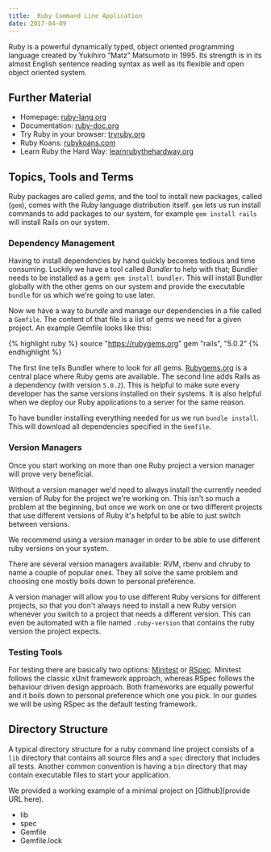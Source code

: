 ```yaml
---
title:  Ruby Command Line Application
date: 2017-04-09
---
```


Ruby is a powerful dynamically typed, object oriented programming language created by Yukihiro &ldquo;Matz&rdquo; Matsumoto in 1995.
Its strength is in its almost English sentence reading syntax as well as its flexible and open object oriented system.


## Further Material

- Homepage: [ruby-lang.org](https://www.ruby-lang.org)
- Documentation: [ruby-doc.org](http://ruby-doc.org)
- Try Ruby in your browser: [tryruby.org](http://tryruby.org)
- Ruby Koans: [rubykoans.com](http://rubykoans.com)
- Learn Ruby the Hard Way: [learnrubythehardway.org](https://learnrubythehardway.org/book)


## Topics, Tools and Terms

Ruby packages are called _gems_, and the tool to install new packages, called (`gem`), comes with the Ruby language distribution itself.
`gem` lets us run install commands to add packages to our system, for example `gem install rails` will install Rails on our system.


### Dependency Management

Having to install dependencies by hand quickly becomes tedious and time consuming.
Luckily we have a tool called _Bundler_ to help with that; Bundler needs to be installed as a gem: `gem install bundler`.
This will install Bundler globally with the other gems on our system and provide the executable `bundle` for us which we're going to use later.

Now we have a way to _bundle_ and manage our dependencies in a file called a `Gemfile`.
The content of that file is a list of gems we need for a given project.
An example Gemfile looks like this:

{% highlight ruby %}
source "https://rubygems.org"
gem "rails", "5.0.2"
{% endhighlight %}

The first line tells Bundler where to look for all gems.
[Rubygems.org](https://rubygems.org) is a central place where Ruby gems are available.
The second line adds Rails as a dependency (with version `5.0.2`).
This is helpful to make sure every developer has the same versions installed on their systems.
It is also helpful when we deploy our Ruby applications to a server for the same reason.

To have bundler installing everything needed for us we run `bundle install`.
This will download all dependencies specified in the `Gemfile`.


### Version Managers

Once you start working on more than one Ruby project a version manager will prove very beneficial.

Without a version manager we'd need to always install the currently needed version of Ruby for the project we're working on.
This isn't so much a problem at the beginning, but once we work on one or two different projects that use different versions of Ruby it's helpful to be able to just switch between versions.

We recommend using a version manager in order to be able to use different ruby versions on your system.

There are several version managers available: RVM, rbenv and chruby to name a couple of popular ones.
They all solve the same problem and choosing one mostly boils down to personal preference.

A version manager will allow you to use different Ruby versions for different projects, so that you don't always need to install a new Ruby version whenever you switch to a project that needs a different version.
This can even be automated with a file named `.ruby-version` that contains the ruby version the project expects.


### Testing Tools

For testing there are basically two options: [Minitest](http://docs.seattlerb.org/minitest) or [RSpec](http://rspec.info).
Minitest follows the classic xUnit framework approach, whereas RSpec follows the behaviour driven design approach.
Both frameworks are equally powerful and it boils down to personal preference which one you pick.
In our guides we will be using RSpec as the default testing framework.


## Directory Structure

A typical directory structure for a ruby command line project consists of a `lib` directory that contains all source files and a `spec` directory that includes all tests.
Another common convention is having a `bin` directory that may contain executable files to start your application.

We provided a working example of a minimal project on [Github](provide URL here).

<ul class="directory-structure">
  <li class="directory">lib</li>
  <li class="directory">spec</li>
  <li class="ruby file">Gemfile</li>
  <li class="text file">Gemfile.lock</li>
</ul>

